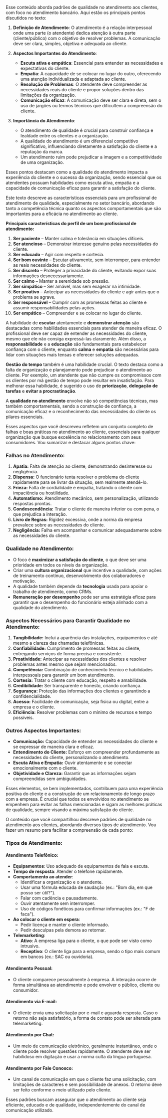 Esse conteúdo aborda padrões de qualidade no atendimento aos clientes, com foco no atendimento bancário. Aqui estão os principais pontos discutidos no texto:

1. **Definição de Atendimento**: O atendimento é a relação interpessoal onde uma parte (o atendente) dedica atenção à outra parte (cliente/público) com o objetivo de resolver problemas. A comunicação deve ser clara, simples, objetiva e adequada ao cliente.

2. **Aspectos Importantes do Atendimento**:
   - **Escuta ativa e empática**: Essencial para entender as necessidades e expectativas do cliente.
   - **Empatia**: A capacidade de se colocar no lugar do outro, oferecendo uma atenção individualizada e adaptada ao cliente.
   - **Resolução de Problemas**: O atendente deve compreender as necessidades reais do cliente e propor soluções dentro das limitações da organização.
   - **Comunicação eficaz**: A comunicação deve ser clara e direta, sem o uso de jargões ou termos técnicos que dificultem a compreensão do cliente.

3. **Importância do Atendimento**: 
   - O atendimento de qualidade é crucial para construir confiança e lealdade entre os clientes e a organização.
   - A qualidade do atendimento é um diferencial competitivo significativo, influenciando diretamente a satisfação do cliente e a reputação da marca.
   - Um atendimento ruim pode prejudicar a imagem e a competitividade de uma organização.

Esses pontos destacam como a qualidade do atendimento impacta a experiência do cliente e o sucesso da organização, sendo essencial que os atendentes possuam habilidades como escuta ativa, empatia e a capacidade de comunicação eficaz para garantir a satisfação do cliente.

Este texto descreve as características essenciais para um profissional de atendimento de qualidade, especialmente no setor bancário, abordando tanto a competência técnica quanto os aspectos comportamentais que são importantes para a eficácia no atendimento ao cliente.

**Principais características do perfil de um bom profissional de atendimento:**
1. **Ser paciente** – Manter calma e tolerância em situações difíceis.
2. **Ser atencioso** – Demonstrar interesse genuíno pelas necessidades do cliente.
3. **Ser educado** – Agir com respeito e cortesia.
4. **Ser bom ouvinte** – Escutar ativamente, sem interromper, para entender as reais necessidades do cliente.
5. **Ser discreto** – Proteger a privacidade do cliente, evitando expor suas informações desnecessariamente.
6. **Ser calmo** – Manter a serenidade sob pressão.
7. **Ser simpático** – Ser amável, mas sem exagerar na intimidade.
8. **Ser proativo** – Antecipar as necessidades do cliente e agir antes que o problema se agrave.
9. **Ser responsável** – Cumprir com as promessas feitas ao cliente e assumir responsabilidades pelas ações.
10. **Ser empático** – Compreender e se colocar no lugar do cliente.

A habilidade de **escutar** atentamente e **demonstrar atenção** são destacadas como habilidades essenciais para atender de maneira eficaz. O profissional deve ser capaz de entender as necessidades do cliente, mesmo que ele não consiga expressá-las claramente. Além disso, a **responsabilidade** e a **educação** são fundamentais para estabelecer confiança com o cliente, enquanto **calma** e **empatia** são necessárias para lidar com situações mais tensas e oferecer soluções adequadas.

**Gestão do tempo** também é uma habilidade crucial. O texto destaca como a falta de organização e planejamento pode prejudicar o atendimento ao cliente. Por exemplo, um atendente que não cumpre os compromissos com os clientes por má gestão de tempo pode resultar em insatisfação. Para melhorar essa habilidade, é sugerido o uso de **priorização**, **delegação de tarefas** e **evitar a procrastinação**.

A **qualidade no atendimento** envolve não só competências técnicas, mas também comportamentais, sendo a construção de confiança, a comunicação eficaz e o reconhecimento das necessidades do cliente os pilares essenciais.

Esses aspectos que você descreveu refletem um conjunto completo de falhas e boas práticas no atendimento ao cliente, essenciais para qualquer organização que busque excelência no relacionamento com seus consumidores. Vou sumarizar e destacar alguns pontos chave:

### **Falhas no Atendimento:**
1. **Apatia:** Falta de atenção ao cliente, demonstrando desinteresse ou negligência.
2. **Dispensa:** O funcionário tenta resolver o problema do cliente rapidamente para se livrar da situação, sem realmente atendê-lo.
3. **Frieza:** Falta de cordialidade e empatia, tratando o cliente com impaciência ou hostilidade.
4. **Automatismo:** Atendimento mecânico, sem personalização, utilizando respostas prontas.
5. **Condescendência:** Tratar o cliente de maneira inferior ou com pena, o que prejudica a interação.
6. **Livro de Regras:** Rigidez excessiva, onde a norma da empresa prevalece sobre as necessidades do cliente.
7. **Negligência:** Falha em acompanhar e comunicar adequadamente sobre as necessidades do cliente.

### **Qualidade no Atendimento:**
- O foco é **maximizar a satisfação do cliente**, o que deve ser uma prioridade em todos os níveis da organização.
- Criar uma **cultura organizacional** que incentive a qualidade, com ações de treinamento contínuo, desenvolvimento dos colaboradores e motivação.
- A qualidade também depende da **tecnologia** usada para apoiar o trabalho de atendimento, como CRMs.
- **Remuneração por desempenho** pode ser uma estratégia eficaz para garantir que o desempenho do funcionário esteja alinhado com a qualidade do atendimento.

### **Aspectos Necessários para Garantir Qualidade no Atendimento:**
1. **Tangibilidade:** Inclui a aparência das instalações, equipamentos e até mesmo a clareza das chamadas telefônicas.
2. **Confiabilidade:** Cumprimento de promessas feitas ao cliente, entregando serviços de forma precisa e consistente.
3. **Proatividade:** Antecipar as necessidades dos clientes e resolver problemas antes mesmo que sejam mencionados.
4. **Competência:** Combinação de conhecimento técnico e habilidades interpessoais para garantir um bom atendimento.
5. **Cortesia:** Tratar o cliente com educação, respeito e amabilidade.
6. **Credibilidade:** Ser transparente e honesto, criando confiança.
7. **Segurança:** Proteção das informações dos clientes e garantindo a confidencialidade.
8. **Acesso:** Facilidade de comunicação, seja física ou digital, entre a empresa e o cliente.
9. **Eficiência:** Resolver problemas com o mínimo de recursos e tempo possíveis.

### **Outros Aspectos Importantes:**
- **Comunicação:** Capacidade de entender as necessidades do cliente e se expressar de maneira clara e eficaz.
- **Entendimento do Cliente:** Esforço em compreender profundamente as necessidades do cliente, personalizando o atendimento.
- **Escuta Ativa e Empatia:** Ouvir atentamente e se conectar emocionalmente com o cliente.
- **Objetividade e Clareza:** Garantir que as informações sejam compreendidas sem ambiguidades.

Esses elementos, se bem implementados, contribuem para uma experiência positiva do cliente e a construção de um relacionamento de longo prazo com a empresa. É crucial que todos os envolvidos no atendimento se empenhem para evitar as falhas mencionadas e sigam as melhores práticas de qualidade, sempre visando a máxima satisfação do cliente.

O conteúdo que você compartilhou descreve padrões de qualidade no atendimento aos clientes, abordando diversos tipos de atendimento. Vou fazer um resumo para facilitar a compreensão de cada ponto:

### Tipos de Atendimento:

#### **Atendimento Telefônico**:
- **Equipamentos**: Uso adequado de equipamentos de fala e escuta.
- **Tempo de resposta**: Atender o telefone rapidamente.
- **Comportamento ao atender**:
  - Identificar a organização e o atendente.
  - Usar uma fórmula educada de saudação (ex.: "Bom dia, em que posso ser útil?").
  - Falar com cadência e pausadamente.
  - Ouvir atentamente sem interromper.
  - Uso de códigos fonéticos para confirmar informações (ex.: "F de faca").
- **Ao colocar o cliente em espera**:
  - Pedir licença e manter o cliente informado.
  - Pedir desculpas pela demora ao retornar.
- **Telemarketing**:
  - **Ativo**: A empresa liga para o cliente, o que pode ser visto como intrusivo.
  - **Receptivo**: O cliente liga para a empresa, sendo o tipo mais comum em bancos (ex.: SAC ou ouvidoria).

#### **Atendimento Pessoal**:
- O cliente comparece pessoalmente à empresa. A interação ocorre de forma simultânea ao atendimento e pode envolver o público, cliente ou consumidor.

#### **Atendimento via E-mail**:
- O cliente envia uma solicitação por e-mail e aguarda resposta. Caso o retorno não seja satisfatório, a forma de contato pode ser alterada para telemarketing.

#### **Atendimento por Chat**:
- Um meio de comunicação eletrônico, geralmente instantâneo, onde o cliente pode resolver questões rapidamente. O atendente deve ser habilidoso em digitação e usar a norma culta da língua portuguesa.

#### **Atendimento por Fale Conosco**:
- Um canal de comunicação em que o cliente faz uma solicitação, com limitações de caracteres e sem possibilidade de anexos. O retorno deve ser feito conforme o meio utilizado pelo cliente.

Esses padrões buscam assegurar que o atendimento ao cliente seja eficiente, educado e de qualidade, independentemente do canal de comunicação utilizado.